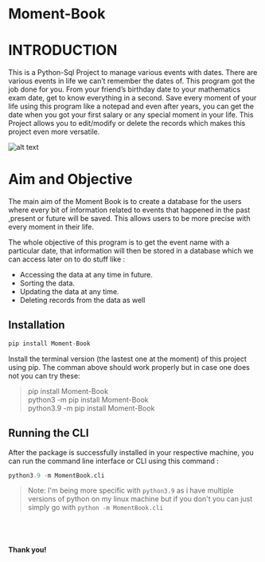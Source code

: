 # Moment-Book

# INTRODUCTION

This is a Python-Sql Project to manage various events with dates. There are various events in life we can’t remember the dates of. This program got the job done for you. From your friend’s birthday date to your mathematics exam date, get to know everything in a second. Save every moment of your life using this program like a notepad and even after years, you can get the date when you got your first salary or any special moment in your life. This Project allows you to edit/modify or delete the records which makes this project even more versatile.

![alt text](https://cdn.discordapp.com/attachments/838392313343901698/932573381054849055/unknown.png)

# Aim and Objective

The main aim of the Moment Book is to create a database for the users where every bit of information related to events that happened in the past ,present or future will be saved. This allows users to be more precise with every moment in their life.

The whole objective of this program is to get the event name with a particular date, that information will then be stored in a database which we can access later on to do stuff like :

- Accessing the data at any time in future.
- Sorting the data.
- Updating the data at any time.
- Deleting records from the data as well

## Installation

```py
pip install Moment-Book
```

Install the terminal version (the lastest one at the moment) of this project using pip.
The comman above should work properly but in case one does not you can try these:

> pip install Moment-Book <br/>
> python3 -m pip install Moment-Book <br/>
> python3.9 -m pip install Moment-Book

## Running the CLI

After the package is successfully installed in your respective machine, you can run the command line interface or CLI using this command :

```py
python3.9 -m MomentBook.cli
```

> Note: I'm being more specific with `python3.9` as i have multiple versions of python on my linux machine but if you don't you can just simply go with `python -m MomentBook.cli` 

<br/><br/>

#### Thank you!
